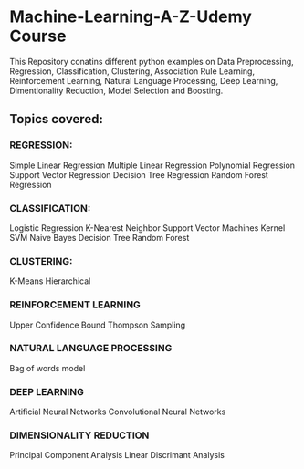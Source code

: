 # Machine-Learning-A-Z-Udemy Course
 
 This Repository conatins different python examples on Data Preprocessing, Regression, Classification, Clustering, Association Rule Learning, Reinforcement  Learning, Natural Language Processing, Deep Learning, Dimentionality Reduction, Model Selection and Boosting.

## Topics covered:

### REGRESSION:
Simple Linear Regression
Multiple Linear Regression
Polynomial Regression
Support Vector Regression
Decision Tree Regression
Random Forest Regression

### CLASSIFICATION:
Logistic Regression
K-Nearest Neighbor
Support Vector Machines
Kernel SVM
Naive Bayes
Decision Tree
Random Forest

### CLUSTERING:
K-Means
Hierarchical

### REINFORCEMENT LEARNING
Upper Confidence Bound
Thompson Sampling

### NATURAL LANGUAGE PROCESSING
Bag of words model

### DEEP LEARNING
Artificial Neural Networks
Convolutional Neural Networks

### DIMENSIONALITY REDUCTION
Principal Component Analysis
Linear Discrimant Analysis
